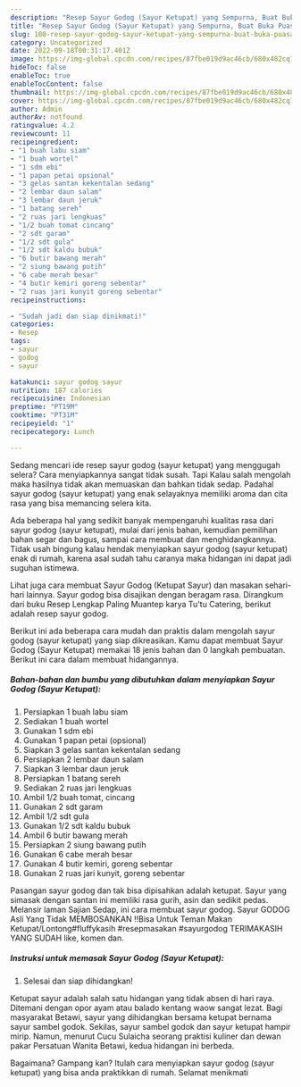 ```yaml
---
description: "Resep Sayur Godog (Sayur Ketupat) yang Sempurna, Buat Buka Puasa}"
title: "Resep Sayur Godog (Sayur Ketupat) yang Sempurna, Buat Buka Puasa}"
slug: 100-resep-sayur-godog-sayur-ketupat-yang-sempurna-buat-buka-puasa
category: Uncategorized
date: 2022-09-18T00:31:17.401Z
image: https://img-global.cpcdn.com/recipes/87fbe019d9ac46cb/680x482cq70/sayur-godog-sayur-ketupat-foto-resep-utama.jpg
hideToc: false
enableToc: true
enableTocContent: false
thumbnail: https://img-global.cpcdn.com/recipes/87fbe019d9ac46cb/680x482cq70/sayur-godog-sayur-ketupat-foto-resep-utama.jpg
cover: https://img-global.cpcdn.com/recipes/87fbe019d9ac46cb/680x482cq70/sayur-godog-sayur-ketupat-foto-resep-utama.jpg
author: Admin
authorAv: notfound
ratingvalue: 4.2
reviewcount: 11
recipeingredient:
- "1 buah labu siam"
- "1 buah wortel"
- "1 sdm ebi"
- "1 papan petai opsional"
- "3 gelas santan kekentalan sedang"
- "2 lembar daun salam"
- "3 lembar daun jeruk"
- "1 batang sereh"
- "2 ruas jari lengkuas"
- "1/2 buah tomat cincang"
- "2 sdt garam"
- "1/2 sdt gula"
- "1/2 sdt kaldu bubuk"
- "6 butir bawang merah"
- "2 siung bawang putih"
- "6 cabe merah besar"
- "4 butir kemiri goreng sebentar"
- "2 ruas jari kunyit goreng sebentar"
recipeinstructions:

- "Sudah jadi dan siap dinikmati!"
categories:
- Resep
tags:
- sayur
- godog
- sayur

katakunci: sayur godog sayur 
nutrition: 187 calories
recipecuisine: Indonesian
preptime: "PT19M"
cooktime: "PT31M"
recipeyield: "1"
recipecategory: Lunch

---
```



Sedang mencari ide resep sayur godog (sayur ketupat) yang menggugah selera? Cara menyiapkannya sangat tidak susah. Tapi Kalau salah mengolah maka hasilnya tidak akan memuaskan dan bahkan tidak sedap. Padahal sayur godog (sayur ketupat) yang enak selayaknya memiliki aroma dan cita rasa yang bisa memancing selera kita.


Ada beberapa hal yang sedikit banyak mempengaruhi kualitas rasa dari sayur godog (sayur ketupat), mulai dari jenis bahan, kemudian pemilihan bahan segar dan bagus, sampai cara membuat dan menghidangkannya. Tidak usah bingung kalau hendak menyiapkan sayur godog (sayur ketupat) enak di rumah, karena asal sudah tahu caranya maka hidangan ini dapat jadi suguhan istimewa.

Lihat juga cara membuat Sayur Godog (Ketupat Sayur) dan masakan sehari-hari lainnya. Sayur godog bisa disajikan dengan beragam rasa. Dirangkum dari buku Resep Lengkap Paling Muantep karya Tu&#39;tu Catering, berikut adalah resep sayur godog.


Berikut ini ada beberapa cara mudah dan praktis dalam mengolah sayur godog (sayur ketupat) yang siap dikreasikan. Kamu dapat membuat Sayur Godog (Sayur Ketupat) memakai 18 jenis bahan dan 0 langkah pembuatan. Berikut ini cara dalam membuat hidangannya.

<!--inarticleads1-->

##### Bahan-bahan dan bumbu yang dibutuhkan dalam menyiapkan Sayur Godog (Sayur Ketupat):

1. Persiapkan 1 buah labu siam
1. Sediakan 1 buah wortel
1. Gunakan 1 sdm ebi
1. Gunakan 1 papan petai (opsional)
1. Siapkan 3 gelas santan kekentalan sedang
1. Persiapkan 2 lembar daun salam
1. Siapkan 3 lembar daun jeruk
1. Persiapkan 1 batang sereh
1. Sediakan 2 ruas jari lengkuas
1. Ambil 1/2 buah tomat, cincang
1. Gunakan 2 sdt garam
1. Ambil 1/2 sdt gula
1. Gunakan 1/2 sdt kaldu bubuk
1. Ambil 6 butir bawang merah
1. Persiapkan 2 siung bawang putih
1. Gunakan 6 cabe merah besar
1. Gunakan 4 butir kemiri, goreng sebentar
1. Gunakan 2 ruas jari kunyit, goreng sebentar


Pasangan sayur godog dan tak bisa dipisahkan adalah ketupat. Sayur yang simasak dengan santan ini memiliki rasa gurih, asin dan sedikit pedas. Melansir laman Sajian Sedap, ini cara membuat sayur godog. Sayur GODOG Asli Yang Tidak MEMBOSANKAN ‼️Bisa Untuk Teman Makan Ketupat/Lontong#fluffykasih #resepmasakan #sayurgodog TERIMAKASIH YANG SUDAH like, komen dan. 

<!--inarticleads2-->

##### Instruksi untuk memasak Sayur Godog (Sayur Ketupat):


1. Selesai dan siap dihidangkan!

Ketupat sayur adalah salah satu hidangan yang tidak absen di hari raya. Ditemani dengan opor ayam atau balado kentang waow sangat lezat. Bagi masyarakat Betawi, sayur yang dihidangkan bersama ketupat bernama sayur sambel godok. Sekilas, sayur sambel godok dan sayur ketupat hampir mirip. Namun, menurut Cucu Sulaicha seorang praktisi kuliner dan dewan pakar Persatuan Wanita Betawi, kedua hidangan ini berbeda. 

Bagaimana? Gampang kan? Itulah cara menyiapkan sayur godog (sayur ketupat) yang bisa anda praktikkan di rumah. Selamat menikmati
